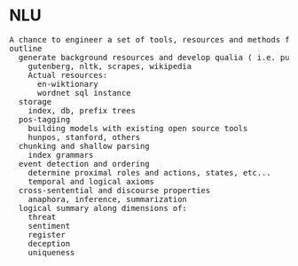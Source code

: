 NLU
===
<pre>
A chance to engineer a set of tools, resources and methods for NLU.
outline
  generate background resources and develop qualia ( i.e. pustejovsky )
    gutenberg, nltk, scrapes, wikipedia
    Actual resources:
      en-wiktionary
      wordnet sql instance
  storage
    index, db, prefix trees
  pos-tagging
    building models with existing open source tools
    hunpos, stanford, others
  chunking and shallow parsing
    index grammars
  event detection and ordering
    determine proximal roles and actions, states, etc...
    temporal and logical axioms
  cross-sentential and discourse properties
    anaphora, inference, summarization
  logical summary along dimensions of:
    threat
    sentiment
    register
    deception
    uniqueness
</pre>

